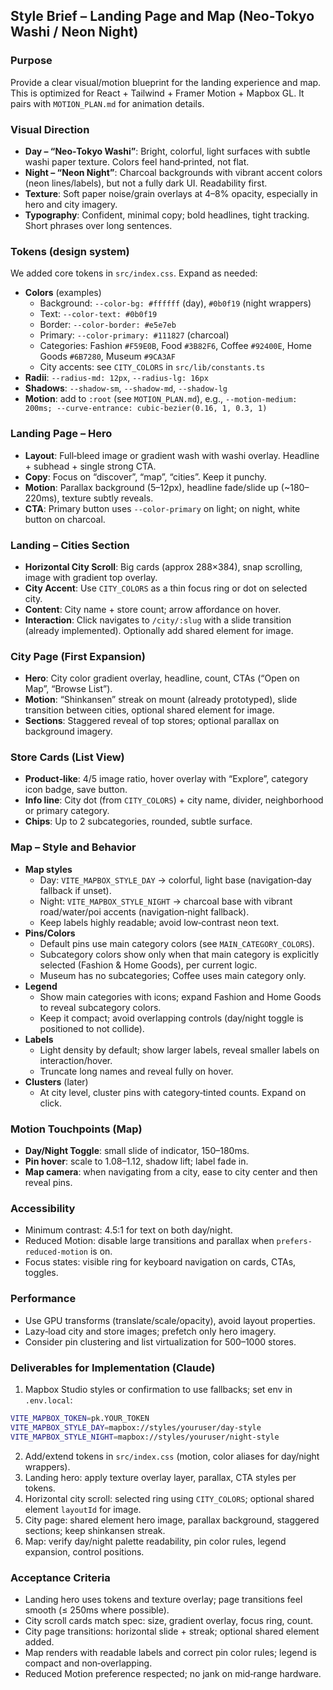 ## Style Brief – Landing Page and Map (Neo‑Tokyo Washi / Neon Night)

### Purpose
Provide a clear visual/motion blueprint for the landing experience and map. This is optimized for React + Tailwind + Framer Motion + Mapbox GL. It pairs with `MOTION_PLAN.md` for animation details.

### Visual Direction
- **Day – “Neo‑Tokyo Washi”**: Bright, colorful, light surfaces with subtle washi paper texture. Colors feel hand‑printed, not flat.
- **Night – “Neon Night”**: Charcoal backgrounds with vibrant accent colors (neon lines/labels), but not a fully dark UI. Readability first.
- **Texture**: Soft paper noise/grain overlays at 4–8% opacity, especially in hero and city imagery.
- **Typography**: Confident, minimal copy; bold headlines, tight tracking. Short phrases over long sentences.

### Tokens (design system)
We added core tokens in `src/index.css`. Expand as needed:
- **Colors** (examples)
  - Background: `--color-bg: #ffffff` (day), `#0b0f19` (night wrappers)
  - Text: `--color-text: #0b0f19`
  - Border: `--color-border: #e5e7eb`
  - Primary: `--color-primary: #111827` (charcoal)
  - Categories: Fashion `#F59E0B`, Food `#3B82F6`, Coffee `#92400E`, Home Goods `#6B7280`, Museum `#9CA3AF`
  - City accents: see `CITY_COLORS` in `src/lib/constants.ts`
- **Radii**: `--radius-md: 12px`, `--radius-lg: 16px`
- **Shadows**: `--shadow-sm`, `--shadow-md`, `--shadow-lg`
- **Motion**: add to `:root` (see `MOTION_PLAN.md`), e.g., `--motion-medium: 200ms; --curve-entrance: cubic-bezier(0.16, 1, 0.3, 1)`

### Landing Page – Hero
- **Layout**: Full‑bleed image or gradient wash with washi overlay. Headline + subhead + single strong CTA.
- **Copy**: Focus on “discover”, “map”, “cities”. Keep it punchy.
- **Motion**: Parallax background (5–12px), headline fade/slide up (~180–220ms), texture subtly reveals.
- **CTA**: Primary button uses `--color-primary` on light; on night, white button on charcoal.

### Landing – Cities Section
- **Horizontal City Scroll**: Big cards (approx 288×384), snap scrolling, image with gradient top overlay.
- **City Accent**: Use `CITY_COLORS` as a thin focus ring or dot on selected city.
- **Content**: City name + store count; arrow affordance on hover.
- **Interaction**: Click navigates to `/city/:slug` with a slide transition (already implemented). Optionally add shared element for image.

### City Page (First Expansion)
- **Hero**: City color gradient overlay, headline, count, CTAs (“Open on Map”, “Browse List”).
- **Motion**: “Shinkansen” streak on mount (already prototyped), slide transition between cities, optional shared element for image.
- **Sections**: Staggered reveal of top stores; optional parallax on background imagery.

### Store Cards (List View)
- **Product‑like**: 4/5 image ratio, hover overlay with “Explore”, category icon badge, save button.
- **Info line**: City dot (from `CITY_COLORS`) + city name, divider, neighborhood or primary category.
- **Chips**: Up to 2 subcategories, rounded, subtle surface.

### Map – Style and Behavior
- **Map styles**
  - Day: `VITE_MAPBOX_STYLE_DAY` → colorful, light base (navigation‑day fallback if unset).
  - Night: `VITE_MAPBOX_STYLE_NIGHT` → charcoal base with vibrant road/water/poi accents (navigation‑night fallback).
  - Keep labels highly readable; avoid low‑contrast neon text.
- **Pins/Colors**
  - Default pins use main category colors (see `MAIN_CATEGORY_COLORS`).
  - Subcategory colors show only when that main category is explicitly selected (Fashion & Home Goods), per current logic.
  - Museum has no subcategories; Coffee uses main category only.
- **Legend**
  - Show main categories with icons; expand Fashion and Home Goods to reveal subcategory colors.
  - Keep it compact; avoid overlapping controls (day/night toggle is positioned to not collide).
- **Labels**
  - Light density by default; show larger labels, reveal smaller labels on interaction/hover.
  - Truncate long names and reveal fully on hover.
- **Clusters** (later)
  - At city level, cluster pins with category‑tinted counts. Expand on click.

### Motion Touchpoints (Map)
- **Day/Night Toggle**: small slide of indicator, 150–180ms.
- **Pin hover**: scale to 1.08–1.12, shadow lift; label fade in.
- **Map camera**: when navigating from a city, ease to city center and then reveal pins.

### Accessibility
- Minimum contrast: 4.5:1 for text on both day/night.
- Reduced Motion: disable large transitions and parallax when `prefers-reduced-motion` is on.
- Focus states: visible ring for keyboard navigation on cards, CTAs, toggles.

### Performance
- Use GPU transforms (translate/scale/opacity), avoid layout properties.
- Lazy‑load city and store images; prefetch only hero imagery.
- Consider pin clustering and list virtualization for 500–1000 stores.

### Deliverables for Implementation (Claude)
1) Mapbox Studio styles or confirmation to use fallbacks; set env in `.env.local`:
```bash
VITE_MAPBOX_TOKEN=pk.YOUR_TOKEN
VITE_MAPBOX_STYLE_DAY=mapbox://styles/youruser/day-style
VITE_MAPBOX_STYLE_NIGHT=mapbox://styles/youruser/night-style
```
2) Add/extend tokens in `src/index.css` (motion, color aliases for day/night wrappers).
3) Landing hero: apply texture overlay layer, parallax, CTA styles per tokens.
4) Horizontal city scroll: selected ring using `CITY_COLORS`; optional shared element `layoutId` for image.
5) City page: shared element hero image, parallax background, staggered sections; keep shinkansen streak.
6) Map: verify day/night palette readability, pin color rules, legend expansion, control positions.

### Acceptance Criteria
- Landing hero uses tokens and texture overlay; page transitions feel smooth (≤ 250ms where possible).
- City scroll cards match spec: size, gradient overlay, focus ring, count.
- City page transitions: horizontal slide + streak; optional shared element added.
- Map renders with readable labels and correct pin color rules; legend is compact and non‑overlapping.
- Reduced Motion preference respected; no jank on mid‑range hardware.








